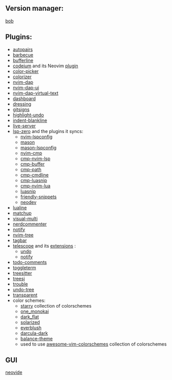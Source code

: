 ## Version manager:
[bob](https://github.com/MordechaiHadad/bob)

## Plugins:
* [autopairs](https://github.com/windwp/nvim-autopairs)
* [barbecue](https://github.com/utilyre/barbecue.nvim)
* [bufferline](https://github.com/akinsho/bufferline.nvim)
* [codeium](https://codeium.com/) and its Neovim [plugin](https://github.com/Exafunction/codeium.vim)
* [color-picker](https://github.com/ziontee113/color-picker.nvim)
* [colorizer](https://github.com/NvChad/nvim-colorizer.lua)
* [nvim-dap](https://github.com/mfussenegger/nvim-dap)
* [nvim-dap-ui](https://github.com/rcarriga/nvim-dap-ui)
* [nvim-dap-virtual-text](https://github.com/theHamsta/nvim-dap-virtual-text)
* [dashboard](https://github.com/nvimdev/dashboard-nvim)
* [dressing](https://github.com/stevearc/dressing.nvim)
* [gitsigns](https://github.com/lewis6991/gitsigns.nvim)
* [highlight-undo](https://github.com/tzachar/highlight-undo.nvim)
* [indent-blankline](https://github.com/lukas-reineke/indent-blankline.nvim)
* [live-server](https://github.com/aurum77/live-server.nvim)
* [lsp-zero](https://github.com/VonHeikemen/lsp-zero.nvim) and the plugins it syncs:
  - [nvim-lspconfig](https://github.com/neovim/nvim-lspconfig)
  - [mason](https://github.com/williamboman/mason.nvim)
  - [mason-lspconfig](https://github.com/williamboman/mason-lspconfig.nvim)
  - [nvim-cmp](https://github.com/hrsh7th/nvim-cmp)
  - [cmp-nvim-lsp](https://github.com/hrsh7th/cmp-nvim-lsp)
  - [cmp-buffer](https://github.com/hrsh7th/cmp-buffer)
  - [cmp-path](https://github.com/hrsh7th/cmp-path)
  - [cmp-cmdline](https://github.com/hrsh7th/cmp-cmdline)
  - [cmp-luasnip](https://github.com/saadparwaiz1/cmp_luasnip)
  - [cmp-nvim-lua](https://github.com/hrsh7th/cmp-nvim-lua)
  - [luasnip](https://github.com/L3MON4D3/LuaSnip)
  - [friendly-snippets](https://github.com/rafamadriz/friendly-snippets)
  - [neodev](https://github.com/folke/neodev.nvim)
* [lualine](https://github.com/nvim-lualine/lualine.nvim)
* [matchup](https://github.com/andymass/vim-matchup)
* [visual-multi](https://github.com/mg979/vim-visual-multi)
* [nerdcommenter](https://github.com/preservim/nerdcommenter)
* [notify](https://github.com/rcarriga/nvim-notify)
* [nvim-tree](https://github.com/nvim-tree/nvim-tree.lua)
* [tagbar](https://github.com/preservim/tagbar)
* [telescope](https://github.com/nvim-telescope/telescope.nvim) and its [extensions](https://github.com/nvim-telescope/telescope.nvim/wiki/Extensions) :
  - [undo](https://github.com/debugloop/telescope-undo.nvim)
  - [notify](https://github.com/rcarriga/nvim-notify#viewing-history)
* [todo-comments](https://github.com/folke/todo-comments.nvim)
* [toggleterm](https://github.com/akinsho/toggleterm.nvim)
* [treesitter](https://github.com/nvim-treesitter/nvim-treesitter)
* [treesj](https://github.com/Wansmer/treesj)
* [trouble](https://github.com/folke/trouble.nvim)
* [undo-tree](https://github.com/mbbill/undotree)
* [transparent](https://github.com/xiyaowong/transparent.nvim)
* color schemes:
  - [starry](https://github.com/ray-x/starry.nvim) collection of colorschemes
  - [one_monokai](https://github.com/cpea2506/one_monokai.nvim)
  - [dark_flat](https://github.com/sekke276/dark_flat.nvim)
  - [solarized](https://github.com/maxmx03/solarized.nvim)
  - [everblush](https://github.com/Everblush/nvim)
  - [darcula-dark](https://github.com/xiantang/darcula-dark.nvim)
  - [balance-theme](https://github.com/MetriC-DT/balance-theme.nvim)
  - used to use [awesome-vim-colorschemes](https://github.com/rafi/awesome-vim-colorschemes) collection of colorschemes

## GUI
[neovide](https://neovide.dev/)
